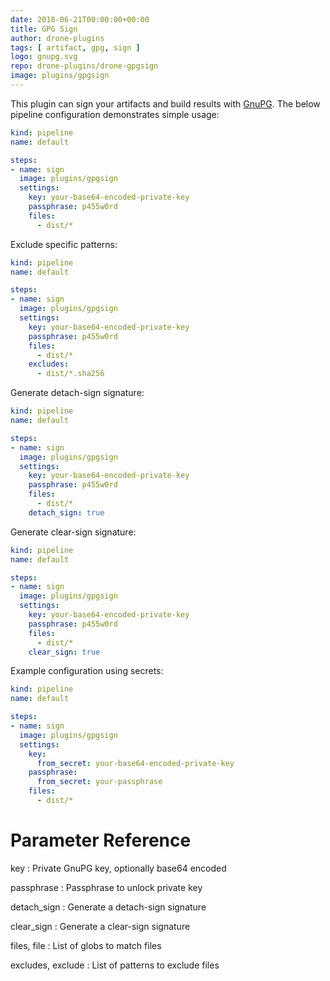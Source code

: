 ```yaml
---
date: 2018-06-21T00:00:00+00:00
title: GPG Sign
author: drone-plugins
tags: [ artifact, gpg, sign ]
logo: gnupg.svg
repo: drone-plugins/drone-gpgsign
image: plugins/gpgsign
---
```


This plugin can sign your artifacts and build results with [GnuPG](https://www.gnupg.org/). The below pipeline configuration demonstrates simple usage:

```yaml
kind: pipeline
name: default

steps:
- name: sign  
  image: plugins/gpgsign
  settings:
    key: your-base64-encoded-private-key
    passphrase: p455w0rd
    files:
      - dist/*
```

Exclude specific patterns:

```yaml
kind: pipeline
name: default

steps:
- name: sign  
  image: plugins/gpgsign
  settings:
    key: your-base64-encoded-private-key
    passphrase: p455w0rd
    files:
      - dist/*
    excludes:
      - dist/*.sha256
```

Generate detach-sign signature:

```yaml
kind: pipeline
name: default

steps:
- name: sign  
  image: plugins/gpgsign
  settings:
    key: your-base64-encoded-private-key
    passphrase: p455w0rd
    files:
      - dist/*
    detach_sign: true
```

Generate clear-sign signature:

```yaml
kind: pipeline
name: default

steps:
- name: sign  
  image: plugins/gpgsign
  settings:
    key: your-base64-encoded-private-key
    passphrase: p455w0rd
    files:
      - dist/*
    clear_sign: true
```

Example configuration using secrets:

```yaml
kind: pipeline
name: default

steps:
- name: sign  
  image: plugins/gpgsign
  settings:
    key:
      from_secret: your-base64-encoded-private-key
    passphrase:
      from_secret: your-passphrase
    files:
      - dist/*
```

# Parameter Reference

key
: Private GnuPG key, optionally base64 encoded

passphrase
: Passphrase to unlock private key

detach_sign
: Generate a detach-sign signature

clear_sign
: Generate a clear-sign signature

files, file
: List of globs to match files

excludes, exclude
: List of patterns to exclude files
